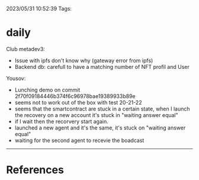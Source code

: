 2023/05/31 10:52:39
Tags:

# daily

Club metadev3:

- Issue with ipfs don't know why (gateway error from ipfs)
- Backend db: carefull to have a matching number of NFT profil and User 

Yousov: 

- Lunching demo on commit 2f70f09184446b374f6c96978bae19389933b89e
- seems not to work out of the box with test 20-21-22
- seems that the smartcontract are stuck in a certain state, when I launch the
    recovery on a new account it's stuck in "waiting answer equal"
- if I wait then the recorvery start again.
- launched a new agent and it's the same, it's stuck on "waiting answer equal"
- waiting for the second agent to recevie the boadcast 

    

---
# References

